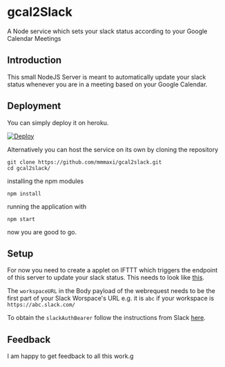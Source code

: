 # gcal2Slack
A Node service which sets your slack status according to your Google Calendar Meetings 

## Introduction
This small NodeJS Server is meant to automatically update your slack status whenever you are in a meeting based on your Google Calendar.

## Deployment

You can simply deploy it on heroku.

[![Deploy](https://www.herokucdn.com/deploy/button.svg)](https://heroku.com/deploy)

Alternatively you can host the service on its own by cloning the repository
```
git clone https://github.com/mmmaxi/gcal2slack.git
cd gcal2slack/
``` 
installing the npm modules
```
npm install
``` 
running the application with 
```
npm start
``` 
now you are good to go.

## Setup

For now you need to create a applet on IFTTT which triggers the endpoint of this server to update your slack status. This needs to look like [this](other/ifttt-screenshot.png).

The `workspaceURL` in the Body payload of the webrequest needs to be the first part of your Slack Worspace's URL e.g. it is `abc` if your workspace is `https://abc.slack.com/`

To obtain the `slackAuthBearer` follow the instructions from Slack [here](https://api.slack.com/custom-integrations/legacy-tokens).

## Feedback

I am happy to get feedback to all this work.g